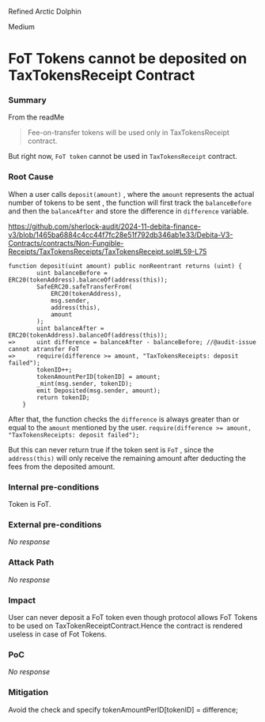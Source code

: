 Refined Arctic Dolphin

Medium

# FoT Tokens cannot be deposited on TaxTokensReceipt Contract




### Summary
From the readMe
>Fee-on-transfer tokens will be used only in TaxTokensReceipt contract.

But right now, `FoT token` cannot be used in `TaxTokensReceipt` contract.


### Root Cause

When a user calls `deposit(amount)` , where the `amount` represents the actual number of tokens to be sent , the function will first track the `balanceBefore` and  then the `balanceAfter` and store the difference in `difference` variable.

https://github.com/sherlock-audit/2024-11-debita-finance-v3/blob/1465ba6884c4cc44f7fc28e51f792db346ab1e33/Debita-V3-Contracts/contracts/Non-Fungible-Receipts/TaxTokensReceipts/TaxTokensReceipt.sol#L59-L75
```solidity
function deposit(uint amount) public nonReentrant returns (uint) {
        uint balanceBefore = ERC20(tokenAddress).balanceOf(address(this));
        SafeERC20.safeTransferFrom(
            ERC20(tokenAddress),
            msg.sender,
            address(this),
            amount
        );
        uint balanceAfter = ERC20(tokenAddress).balanceOf(address(this));
=>      uint difference = balanceAfter - balanceBefore; //@audit-issue cannot atransfer FoT
=>      require(difference >= amount, "TaxTokensReceipts: deposit failed");
        tokenID++;
        tokenAmountPerID[tokenID] = amount;
        _mint(msg.sender, tokenID);
        emit Deposited(msg.sender, amount);
        return tokenID;
    }
```    

After that,  the function checks the `difference` is always greater than or equal to the `amount` mentioned by the user.
`require(difference >= amount, "TaxTokensReceipts: deposit failed");`

But this can never return true if the token sent is `FoT` , since the `address(this)` will only receive the remaining amount after deducting the fees from the deposited amount.

### Internal pre-conditions
Token is FoT.


### External pre-conditions

_No response_

### Attack Path

_No response_

### Impact

User can never deposit a FoT token even though protocol allows FoT Tokens to be used on TaxTokenReceiptContract.Hence the contract is rendered useless in case of Fot Tokens.

### PoC
_No response_

### Mitigation

Avoid the check and specify
tokenAmountPerID[tokenID] = difference;
